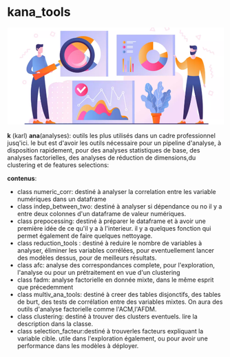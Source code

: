 # kana_tools
![data](https://github.com/rajasperak/kana_tools/blob/main/data.png)

**k** (karl) **ana**(analyses): outils les plus utilisés dans un cadre professionnel jusq'ici. le but est d'avoir les outils nécessaire pour un pipeline d'analyse, à disposition rapidement, pour des analyses statistiques de base, des analyses factorielles, des analyses de réduction de dimensions,du clustering et de features selections:

**contenus**:
- class numeric_corr: destiné à analyser la correlation entre les variable numériques dans un dataframe                                                     
- class indep_between_two: destiné à analyser si dépendance ou no il y a entre deux colonnes d'un dataframe de valeur numériques.                           
- class prepocessing: destiné à préparer le dataframe et à avoir une première idée de ce qu'il y a à l'interieur. il y a quelques fonction qui permet également de faire quelques nettoyage.
- class reduction_tools : destiné à reduire le nombre de variables à analyser, éliminer les variables corrélées, pour eventuellement lancer des modèles dessus, pour de meilleurs résultats.   
- class afc: analyse des correspondances complete, pour l'exploration, l'analyse ou pour un prétraitement en vue d'un clustering
- class fadm: analyse factorielle en donnée mixte, dans le même esprit que précedemment
- class multiv_ana_tools: destiné à creer des tables disjonctifs, des tables de burt, des tests de corrélation entre des variables mixtes. On aura des outils d'analyse factorielle comme l'ACM,l'AFDM.         
- class clustering: destiné à trouver des clusters eventuels. lire la description dans la classe.
- class selection_facteur:destiné à trouverles facteurs expliquant la variable cible. utile dans l'exploration également, ou pour avoir une performance dans les modèles à déployer. 
